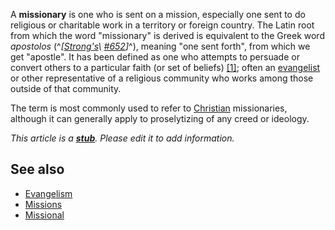A **missionary** is one who is sent on a mission, especially one
sent to do religious or charitable work in a territory or foreign
country. The Latin root from which the word "missionary" is derived
is equivalent to the Greek word *apostolos*
(^*[[Strong's](Strong's_Concordance\ "Strong's\ Concordance")\ [\#652](http://www.biblestudytools.net/Lexicons/Greek/grk.cgi?number=652&version=nas)]*^),
meaning "one sent forth", from which we get "apostle". It has been
defined as one who attempts to persuade or convert others to a
particular faith (or set of beliefs)
[[1]](http://www.thefreedictionary.com/missionary); often an
[evangelist](Evangelism "Evangelism") or other representative of a
religious community who works among those outside of that
community.

The term is most commonly used to refer to
[Christian](Christian "Christian") missionaries, although it can
generally apply to proselytizing of any creed or ideology.

*This article is a **[stub](http://www.theopedia.com/Category:Theopedia_stubs "Category:Theopedia stubs")**. Please edit it to add information.*
## See also

-   [Evangelism](Evangelism "Evangelism")
-   [Missions](Missions "Missions")
-   [Missional](Missional "Missional")



